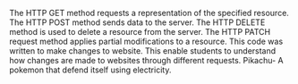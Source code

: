 The HTTP GET method requests a representation of the specified resource.
The HTTP POST method sends data to the server.
The HTTP DELETE method is used to delete a resource from the server.
The HTTP PATCH request method applies partial modifications to a resource.
This code was written to make changes to website. This enable students to understand how changes are made to websites through different requests.
Pikachu- A pokemon that defend itself using electricity.